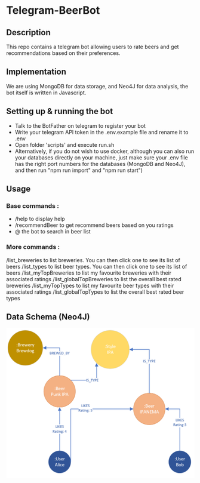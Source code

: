 # Telegram-BeerBot

## Description

This repo contains a telegram bot allowing users to rate beers and get recommendations based on their preferences.

## Implementation

We are using MongoDB for data storage, and Neo4J for data analysis, the bot itself is written in Javascript.

## Setting up & running the bot

- Talk to the BotFather on telegram to register your bot
- Write your telegram API token in the .env.example file and rename it to .env
- Open folder 'scripts' and execute run.sh
- Alternatively, if you do not wish to use docker, although you can also run your databases directly on your machine, just make sure your .env file has the right port numbers for the databases (MongoDB and Neo4J), and then run "npm run import" and "npm run start")

## Usage
### Base commands :
- /help to display help
- /recommendBeer to get recommend beers based on you ratings
- @ the bot to search in beer list

### More commands :
/list_breweries to list breweries. You can then click one to see its list of beers
/list_types to list beer types. You can then click one to see its list of beers
/list_myTopBreweries to list my favourite breweries with their associated ratings
/list_globalTopBreweries to list the overall best rated breweries
/list_myTopTypes to list my favourite beer types with their associated ratings
/list_globalTopTypes to list the overall best rated beer types


 
## Data Schema (Neo4J)

![Schema](Data_Graph.PNG?raw=true "Title")
